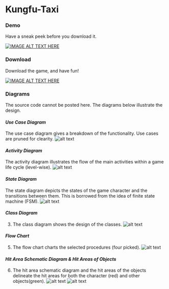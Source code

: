 # Kungfu-Taxi
### Demo
Have a sneak peek before you download it.

[![IMAGE ALT TEXT HERE](../master/docs/youtube.png)](https://www.youtube.com/watch?v=leAqjmC4-qs)
### Download
Download the game, and have fun!

[![IMAGE ALT TEXT HERE](../master/docs/kungfu.png)](https://itunes.apple.com/us/app/kungfutaxi-endless/id597338050?mt=8)
### Diagrams
The source code cannot be posted here. The diagrams below illustrate the design.

#### _Use Case Diagram_
The use case diagram gives a breakdown of the functionality. Use cases are pruned for clearity.
![alt text](../master/docs/Use%20Case%20Diagram.png)
#### _Activity Diagram_
The activity diagram illustrates the flow of the main activities within a game life cycle (level-wise).
![alt text](../master/docs/Activity%20Diagram.png)
#### _State Diagram_
The state diagram depicts the states of the game character and the transitions between them. This is borrowed from the idea of finite state machine (FSM).
![alt text](../master/docs/State%20Diagram.png)
#### _Class Diagram_
3. The class diagram shows the design of the classes.
![alt text](../master/docs/Class%20Diagram.png)
#### _Flow Chart_
5. The flow chart charts the selected procedures (four picked).
![alt text](../master/docs/Flow%20Chart.png)
#### _Hit Area Schematic Diagram & Hit Areas of Objects_
6. The hit area schematic diagram and the hit areas of the objects delineate the hit areas for both the character (red) and other objects(green).
![alt text](../master/docs/Hit%20Area%20Schematic%20Diagram.png)
![alt text](../master/docs/Hit%20Areas%20of%20the%20objects.png)
